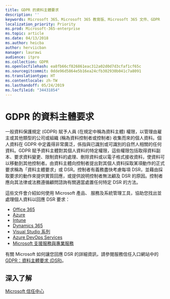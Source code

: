 ```yaml
---
title: GDPR 的資料主體要求
description: ''
keywords: Microsoft 365、Microsoft 365 教育版、Microsoft 365 文件、GDPR
localization_priority: Priority
ms.prod: Microsoft-365-enterprise
ms.topic: article
ms.date: 04/13/2018
ms.author: heicba
author: herviicban
manager: laurawi
audience: itpro
ms.collection: GDPR
ms.openlocfilehash: ea8fb66cf826861eac312a02d0d7d3cfaf1cf65c
ms.sourcegitcommit: 0dde96d5864e5b16ea24cfb302930b041c7a8091
ms.translationtype: HT
ms.contentlocale: zh-TW
ms.lasthandoff: 05/24/2019
ms.locfileid: "34431854"
---
```

# <a name="data-subject-requests-for-the-gdpr"></a>GDPR 的資料主體要求

一般資料保護規定 (GDPR) 賦予人員 (在規定中稱為資料主體) 權限，以管理由雇主或其他類型的公司或組織 (稱為資料控制者或控制者) 收集而來的個人資料。個人資料在 GDPR 中定義得非常廣泛，係指與已識別或可識別的自然人相關的任何資料。GDPR 賦予資料主體對其個人資料的特定權限，這些權限包括取得資料副本、要求資料變更、限制資料的處理、刪除資料或以電子格式接收資料，使資料可以移動到其他控制者。由資料主體向控制者提出對其個人資料採取某項動作的正式要求稱為「資料主體要求」或 DSR。控制者有義務盡快考慮每項 DSR，並藉由採取要求的動作來提供實質回應，或提供說明控制者無法顧及 DSR 的原因。控制者應向其法律或法務遵循顧問諮詢有關適當處置任何特定 DSR 的方法。

這些文件會介紹如何使用 Microsoft 產品、 服務及系統管理工具，協助您找出並處理個人資料以回應 DSR 要求：

- [Office 365](gdpr-dsr-Office365.md)
- [Azure](gdpr-dsr-Azure.md)
- [Intune](gdpr-dsr-Intune.md)
- [Dynamics 365](gdpr-dsr-Dynamics365.md)
- [Visual Studio 系列](gdpr-dsr-visual-studio-family.md)
- [Azure DevOps Services](gdpr-dsr-vsts.md)
- [Microsoft 支援服務與專業服務](gdpr-dsr-prof-services.md)

有關 Microsoft 如何讓您回應 DSR 的詳細資訊，請參閱服務信任入口網站中的 [GDPR：資料主體要求 (DSR)](https://servicetrust.microsoft.com/ViewPage/GDPRDSR)。

## <a name="learn-more"></a>深入了解

[Microsoft 信任中心](https://www.microsoft.com/TrustCenter/Privacy/gdpr/default.aspx)